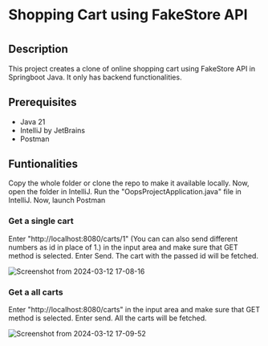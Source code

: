 <h1>Shopping Cart using FakeStore API<h1>

<h2>Description</h2>
<p>This project creates a clone of online shopping cart using FakeStore API in Springboot Java. It only has backend functionalities.</p>
<h2>Prerequisites</h2>
<ul>
  <li>Java 21</li>
  <li>IntelliJ by JetBrains</li>
  <li>Postman</li>
</ul>
<h2>Funtionalities</h2>
<p>Copy the whole folder or clone the repo to make it available locally. Now, open the folder in IntelliJ. Run the "OopsProjectApplication.java" file in IntelliJ. Now, launch Postman</p>
<h3>Get a single cart</h3>
<p>Enter "http://localhost:8080/carts/1" (You can can also send different numbers as id in place of 1.) in the input area and make sure that GET method is selected. Enter Send. The cart with the passed id will be fetched.</p>

![Screenshot from 2024-03-12 17-08-16](https://github.com/Beserker-356/FakeStoreCartAPI/assets/141203631/46a0948b-1baa-49bb-845d-ebae2830c516)

<h3>Get a all carts</h3>
<p>Enter "http://localhost:8080/carts" in the input area and make sure that GET method is selected. Enter send. All the carts will be fetched.</p>

![Screenshot from 2024-03-12 17-09-52](https://github.com/Beserker-356/FakeStoreCartAPI/assets/141203631/42c1186f-25ef-4be0-bfb5-b3cf40946884)

